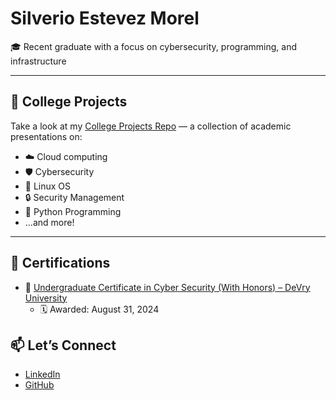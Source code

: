 # Silverio Estevez Morel

🎓 Recent graduate with a focus on cybersecurity, programming, and infrastructure  
 



---

## 📘 College Projects

Take a look at my [College Projects Repo](https://github.com/your-username/college-projects) — a collection of academic presentations on:

- ☁️ Cloud computing
- 🛡️ Cybersecurity
- 🐧 Linux OS
- 🔒 Security Management
- 🐍 Python Programming
- ...and more!

---

## 🏅 Certifications

- 📜 [Undergraduate Certificate in Cyber Security (With Honors) – DeVry University](https://www.parchment.com/u/s/ZP9B)
  - 🗓️ Awarded: August 31, 2024


## 📫 Let’s Connect

- [LinkedIn](https://linkedin.com/in/yourprofile)
- [GitHub](https://github.com/your-username)

